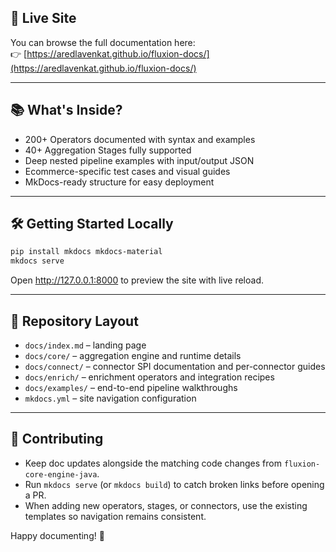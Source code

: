 
## 🚀 Live Site

You can browse the full documentation here:  
👉 [https://aredlavenkat.github.io/fluxion-docs/](https://aredlavenkat.github.io/fluxion-docs/)

---

## 📚 What's Inside?

- 200+ Operators documented with syntax and examples
- 40+ Aggregation Stages fully supported
- Deep nested pipeline examples with input/output JSON
- Ecommerce-specific test cases and visual guides
- MkDocs-ready structure for easy deployment

---

## 🛠️ Getting Started Locally

```bash
pip install mkdocs mkdocs-material
mkdocs serve
```

Open http://127.0.0.1:8000 to preview the site with live reload.

---

## 📁 Repository Layout

- `docs/index.md` – landing page
- `docs/core/` – aggregation engine and runtime details
- `docs/connect/` – connector SPI documentation and per-connector guides
- `docs/enrich/` – enrichment operators and integration recipes
- `docs/examples/` – end-to-end pipeline walkthroughs
- `mkdocs.yml` – site navigation configuration

---

## 🤝 Contributing

- Keep doc updates alongside the matching code changes from `fluxion-core-engine-java`.
- Run `mkdocs serve` (or `mkdocs build`) to catch broken links before opening a PR.
- When adding new operators, stages, or connectors, use the existing templates so navigation remains consistent.

Happy documenting! 🚀
